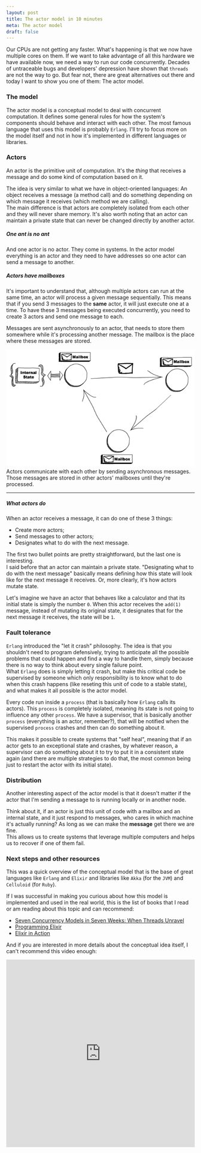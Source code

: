 ```yaml
---
layout: post
title: The actor model in 10 minutes
meta: The actor model
draft: false
---
```


Our CPUs are not getting any faster. What's happening is that we now have multiple cores on them.
If we want to take advantage of all this hardware we have available now, we need a way to run our code concurrently. 
Decades of untraceable bugs and developers' depression have shown that `threads` are not the way to go. But fear not,
there are great alternatives out there and today I want to show you one of them: The actor model.

### The model

The actor model is a conceptual model to deal with concurrent computation. It defines some general rules for how 
the system's components should behave and interact with each other. The most famous language that uses this model is
probably `Erlang`. I'll try to focus more on the model itself and not in how it's implemented in different languages or libraries.

### Actors

An actor is the primitive unit of computation. It's the *thing* that receives a message and do some kind of computation based on it.  

The idea is very similar to what we have in object-oriented languages: An object receives a message (a method call) and do something depending
on which message it receives (which method we are calling).  
The main difference is that actors are completely isolated from each other and they will never share memory. It's also worth noting
that an actor can maintain a private state that can never be changed directly by another actor.

##### One ant is no ant

And one actor is no actor. They come in systems. In the actor model everything is an actor and they need to have addresses so one actor
can send a message to another.

##### Actors have mailboxes

It's important to understand that, although multiple actors can run at the same time, an actor will process a given message sequentially.
This means that if you send 3 messages to the **same** actor, it will just execute one at a time. To have these 3 messages being executed concurrently,
you need to create 3 actors and send one message to each.

Messages are sent asynchronously to an actor, that needs to store them somewhere while it's processing another message. The mailbox is the place
where these messages are stored.

<img src="/assets/images/actors.png">
<div class="image-description">
  Actors communicate with each other by sending asynchronous messages. Those messages are stored in other actors' mailboxes until they're processed.
</div>
<hr />

##### What actors do

When an actor receives a message, it can do one of these 3 things:

* Create more actors;
* Send messages to other actors;
* Designates what to do with the next message.

The first two bullet points are pretty straightforward, but the last one is interesting.  
I said before that an actor can maintain a private state. "Designating what to do with the next message" basically means defining how this state will look like
for the next message it receives. Or, more clearly, it's how actors mutate state.

Let's imagine we have an actor that behaves like a calculator and that its initial state is simply the number `0`. When this actor receives the `add(1)` message, instead of mutating its original state,
it designates that for the next message it receives, the state will be `1`.

### Fault tolerance

`Erlang` introduced the "let it crash" philosophy. The idea is that you shouldn't need to program defensively, trying to anticipate all the possible problems
that could happen and find a way to handle them, simply because there is no way to think about every single failure point.  
What `Erlang` does is simply letting it crash, but make this critical code be supervised by someone which only responsibility is to know what to do when this crash happens
(like reseting this unit of code to a stable state), and what makes it all possible is the actor model.

Every code run inside a `process` (that is basically how `Erlang` calls its actors). This `process` is completely isolated, meaning its state is not going to influence any
other `process`. We have a supervisor, that is basically another `process` (everything is an actor, remember?), that will be notified when the supervised `process` crashes and then
can do something about it.

This makes it possible to create systems that "self heal", meaning that if an actor gets to an exceptional state and crashes, by whatever reason, a supervisor can
do something about it to try to put it in a consistent state again (and there are multiple strategies to do that, the most common being just to restart the actor with its initial state).

### Distribution

Another interesting aspect of the actor model is that it doesn't matter if the actor that I'm sending a message to is running locally or
in another node.

Think about it, if an actor is just this unit of code with a mailbox and an internal state, and it just respond to messages, who cares in which
machine it's actually running? As long as we can make the **message** get there we are fine.  
This allows us to create systems that leverage multiple computers and helps us to recover if one of them fail.

### Next steps and other resources

This was a quick overview of the conceptual model that is the base of great languages like `Erlang` and `Elixir` and libraries
like `Akka` (for the `JVM`) and `Celluloid` (for `Ruby`).

If I was successful in making you curious about how this model is implemented and used in the real world,
this is the list of books that I read or am reading about this topic and can recommend:

* [Seven Concurrency Models in Seven Weeks: When Threads Unravel](https://pragprog.com/book/pb7con/seven-concurrency-models-in-seven-weeks)
* [Programming Elixir](https://pragprog.com/book/elixir/programming-elixir)
* [Elixir in Action](http://www.manning.com/juric/)

And if you are interested in more details about the conceptual idea itself, I can't recommend this video enough:

<iframe width="100%" height="500" src="https://www.youtube.com/embed/7erJ1DV_Tlo" frameborder="0" allowfullscreen></iframe>
